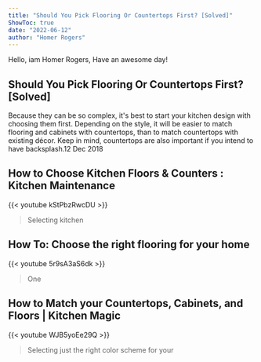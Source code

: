 ```yaml
---
title: "Should You Pick Flooring Or Countertops First? [Solved]"
ShowToc: true 
date: "2022-06-12"
author: "Homer Rogers" 
---
```


Hello, iam Homer Rogers, Have an awesome day!
## Should You Pick Flooring Or Countertops First? [Solved]
Because they can be so complex, it's best to start your kitchen design with choosing them first. Depending on the style, it will be easier to match flooring and cabinets with countertops, than to match countertops with existing décor. Keep in mind, countertops are also important if you intend to have backsplash.12 Dec 2018

## How to Choose Kitchen Floors & Counters : Kitchen Maintenance
{{< youtube kStPbzRwcDU >}}
>Selecting kitchen 

## How To: Choose the right flooring for your home
{{< youtube 5r9sA3aS6dk >}}
>One

## How to Match your Countertops, Cabinets, and Floors | Kitchen Magic
{{< youtube WJB5yoEe29Q >}}
>Selecting just the right color scheme for your 

